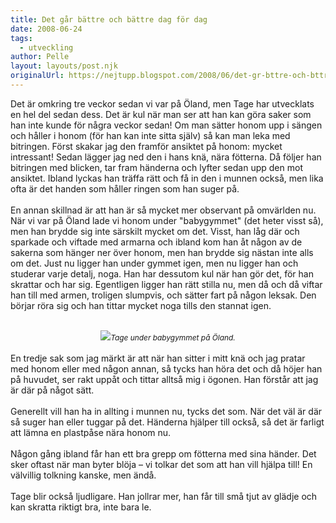 ```yaml
---
title: Det går bättre och bättre dag för dag
date: 2008-06-24
tags: 
  - utveckling	
author: Pelle
layout: layouts/post.njk
originalUrl: https://nejtupp.blogspot.com/2008/06/det-gr-bttre-och-bttre-dag-fr-dag.html
---
```


Det är omkring tre veckor sedan vi var på Öland, men Tage har utvecklats en hel del sedan dess. Det är kul när man ser att han kan göra saker som han inte kunde för några veckor sedan! Om man sätter honom upp i sängen och håller i honom (för han kan inte sitta själv) så kan man leka med bitringen. Först skakar jag den framför ansiktet på honom: mycket intressant! Sedan lägger jag ned den i hans knä, nära fötterna. Då följer han bitringen med blicken, tar fram händerna och lyfter sedan upp den mot ansiktet. Ibland lyckas han träffa rätt och få in den i munnen också, men lika ofta är det handen som håller ringen som han suger på.<br><br>En annan skillnad är att han är så mycket mer observant på omvärlden nu. När vi var på Öland lade vi honom under "babygymmet" (det heter visst så), men han brydde sig inte särskilt mycket om det. Visst, han låg där och sparkade och viftade med armarna och ibland kom han åt någon av de sakerna som hänger ner över honom, men han brydde sig nästan inte alls om det. Just nu ligger han under gymmet igen, men nu ligger han och studerar varje detalj, noga. Han har dessutom kul när han gör det, för han skrattar och har sig. Egentligen ligger han rätt stilla nu, men då och då viftar han till med armen, troligen slumpvis, och sätter fart på någon leksak. Den börjar röra sig och han tittar mycket noga tills den stannat igen.<br><br><div style="text-align: center;"><img src="../../../../img/_MG_1861_1024pix.jpg"><span style="font-size:85%;"><span style="font-style: italic;">Tage under babygymmet på Öland.</span></span><br></div><br>En tredje sak som jag märkt är att när han sitter i mitt knä och jag pratar med honom eller med någon annan, så tycks han höra det och då höjer han på huvudet, ser rakt uppåt och tittar alltså mig i ögonen. Han förstår att jag är där på något sätt.<br><br>Generellt vill han ha in allting i munnen nu, tycks det som. När det väl är där så suger han eller tuggar på det. Händerna hjälper till också, så det är farligt att lämna en plastpåse nära honom nu.<br><br>Någon gång ibland får han ett bra grepp om fötterna med sina händer. Det sker oftast när man byter blöja – vi tolkar det som att han vill hjälpa till! En välvillig tolkning kanske, men ändå.<br><br>Tage blir också ljudligare. Han jollrar mer, han får till små tjut av glädje och kan skratta riktigt bra, inte bara le.
<!-- no comments on this post -->